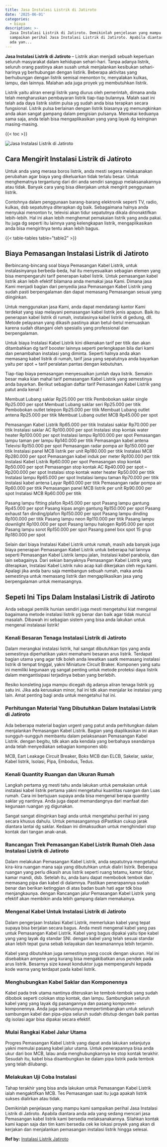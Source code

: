 ```yaml
---
title: Jasa Instalasi Listrik di Jatiroto
date: '2025-06-01'
categories:
  - biaya
description: >-
  Jasa Instalasi Listrik di Jatiroto. Demikinlah penjelasan yang mampu kami
  sampaikan perihal Jasa Instalasi Listrik di Jatiroto. Apabila diantara anda
  ada yan...
---
```


**Jasa Instalasi Listrik di Jatiroto** – Listrik akan menjadi sebuah keperluan seluruh masyarakat dalam kehidupan sehari-hari. Tanpa adanya listrik, seluruh orang pastinya akan susah untuk menjalankan kesibukan sehari-harinya yg berhubungan dengan listirik. Beberapa aktivitas yang berhubungan dengan listrik semisal menonton tv, menyalakan kulkas, lampu, dan lainnya. Malahan ada juga proyek yg membutuhkan listrik.

Listrik yaitu aliran energi listrik yang diurus oleh pemerintah, dimana anda telah mengharuskan pembayaran listrik tiap-tiap bulannya. Malah saat ini telah ada daya listrik sistim pulsa yg sudah anda bisa terapkan secara fungsional. Listrik pulsa berlainan dengan listrik biasanya yg memungkinkan anda akan sangat gampang dalam pengisian pulsanya. Memakai keduanya sama saja, anda telah bisa mengaplikasikan yang yang layak dg keinginan masing-masing.

{{< toc >}}

![Jasa Instalasi Listrik di Jatiroto](/images/instalasi-listrik-murah12.png)

## Cara Mengirit Instalasi Listrik di Jatiroto

Untuk anda yang merasa boros listrik, anda mesti segera melaksanakan perubahan agar biaya yang dikeluarkan tidak terlalu besar. Untuk menghematnya tergantung dari diri anda sendiri sanggup melaksanakannya atau tidak. Banyak cara yang bisa dikerjakan untuk mengirit penggunaan listrik.

Contohnya dalam penggunaan barang-barang elektronik seperti TV, radio, kulkas, dsb sepatutnya diterapkan dg baik. Sebagaimana halnya anda menyukai menonton tv, televisi akan tidur sepatutnya dikala dinonaktifkan lebih-lebih. Hal ini akan lebih menghemat pemakaian listrik yang anda pakai. Itu juga dg seperti itu lainnya yang kelengkapan listrik, mengaplikasikan anda bisa mengiritnya tentu akan lebih bagus.

{{< table-tables table="table2" >}}

## Biaya Pemasangan Instalasi Listrik di Jatiroto

Berbincang-bincang soal biaya Pemasangan Kabel Listrik, untuk instalasinyanya berbeda-beda, hal itu menyesuaikan sebagian elemen yang bisa mempengaruhi tarif penerapan kabel listrik. Untuk pemasangan kabel listrik akan lebih efektif bilamana anda memakai jasa Kami. Dimana jasa Kami menjadi bagian dari penyedia jasa Pemasangan Kabel Listrik yang sudah pasti berpengalaman dan dapat memasang Pemasangan sesuai yang diinginkan.

Untuk menggunakan jasa Kami, anda dapat mendatangi kantor Kami terdekat yang siap melayani pemasangan kabel listrik jenis apapun. Baik itu penerapan kabel listrik di rumah, instalasinya kabel listrik di gedung, dll. Metode pelayanan yang dikasih pastinya akan betul-betul memuaskan karena sudah ditangani oleh spesialis yang professional dan berpengalaman.

Untuk biaya Instalasi Kabel Listrik kini dikenakan tarif per titik dan akan ditambahkan dg tarif booster lainnya seperti perlengkapan bila dari kami dan penambahan instalasi yang diminta. Seperti halnya anda akan memasang kabel listrik di rumah, tarif jasa yang sepatutnya anda bayarkan yaitu per spot + tarif peralatan pantas dengan kebutuhan.

Tiap-tiap biaya pemasangan menyesuaikan jumlah daya listrik. Semakin besar maka kian mahal tarif pemasangan Kabel Listrik yang semestinya anda bayarkan. Berikut sebagian daftar tarif Pemasangan Kabel Listrik yang patut anda kenal !

Membuat Lubang saklar Rp25.000 per titik Pembobokan saklar single Rp25.000 per spot Membuat Lubang saklar seri Rp25.000 per titik Pembobokan outlet telepon Rp25.000 per titik Membuat Lubang outlet antena Rp25.000 per titik Membuat Lubang outlet MCB Rp45.000 per spot

Pemasangan Kabel Listrik Rp65.000 per titik Instalasi saklar Rp70.000 per titik Instalasi saklar AC Rp100.000 per spot Instalasi stop kontak water heater Rp100.000 per spot Instalasi lampu Rp100.000 per spot Pemasangan lampu taman per lampu Rp140.000 per titik Pemasangan kabel antena Televisi Rp150.000 per spot Pemasangan radar pompa air Rp150.000 per titik Instalasi panel MCB listrik per unit Rp180.000 per titik Instalasi MCB Rp280.000 per spot Pemasangan kabel induk per meter Rp100.000 per titik Instalasi Kabel Listrik Rp60.000 per spot Pemasangan stop kontak Rp50.000 per spot Pemasangan stop kontak AC Rp40.000 per spot – Rp200.000 per spot Instalasi stop kontak water heater Rp50.000 per titik Instalasi lampu Rp65.000 per spot Instalasi lampu taman Rp70.000 per titik Instalasi kabel antena Layar Rp60.000 per titik Pemasangan radar pompa air Rp60.000 per titik Pemasangan panel MCB listrik per unit Rp90.000 per spot Instalasi MCB Rp60.000 per titik

Pasang lampu fitting plafon Rp45.000 per spot Pasang lampu gantung Rp45.000 per spot Pasang kipas angin gantung Rp150.000 per spot Pasang exhaust fan dinding/plafon Rp150.000 per spot Pasang lampu dinding Rp100.000 per titik Pasang lampu neon Rp110.000 per titik Pasang lampu downlight Rp100.000 per spot Pasang lampu halogen Rp95.000 per spot Pasang lampu sorot Rp150.000 per spot Pasang panel box spot 15 grup Rp180.000 per spot

Selain dari biaya Instalasi Kabel Listrik untuk rumah, masih ada banyak juga biaya penerapan Pemasangan Kabel Listrik untuk beberapa hal lainnya seperti Pemasangan Kabel Listrik lampu jalan, Instalasi kabel parabola, dan lain sebagainya. Dari sekian banyaknya Pemasangan Kabel Listrik yang diterapkan, Instalasi Kabel Listrik ruko acap kali dikerjakan oleh regu kami. Apalagi jika anda baru saja membangun sebuah rumah, maka anda semestinya untuk memasang listrik dan mengaplikasikan jasa yang berpengalaman untuk memasangnya.

## Sepeti Ini Tips Dalam Instalasi Listrik di Jatiroto


Anda sebagai pemilik hunian sendiri juga mesti mengetahui kiat mengenal bagaimana metode instalasi listrik yg benar dan baik agar tidak muncul masalah. Dibawah ini sebagian sistem yang bisa anda lakukan untuk mengenal instalasai listrik!

### Kenali Besaran Tenaga Instalasi Listrik di Jatiroto

Dalam merangkai instalasi listrik, hal sangat dibutuhkan tips yang anda semestinya diperhatikan yakni memahami besaran arus listrik. Terdapat bagian utama yang agar tdk boleh anda lewatkan saatk memasang instalasi listrik di tempat tinggal, yakni Miniature Circuit Braker. Komponen yang satu ini memiliki kegunaan yg sangat penting untuk metode proteksi daya listrik dalam mengantisipasi terjadinya beban yang berlebih.

Resiko konsleting juga mampu dicegah dg adanya aliran tenaga listrik yg satu ini. Jika ada kerusakan minor, hal ini tdk akan menjalar ke instalasi yang lain. Amat penting bagi anda untuk mengetahui hal ini.

### Perhitungan Material Yang Dibutuhkan Dalam Instalasi Listrik di Jatiroto

Ada beberapa material bagian urgent yang patut anda perhitungkan dalam menjalankan Pemasangan Kabel Listrik. Bagian yang diaplikasikan ini akan sungguh-sungguh membantu dalam pelaksanaan Pemasangan Kabel Listrik. dengan begitu, tdk akan ada kendala yang berbahaya seandainya anda telah menyediakan sebagian komponen sbb:

MCB, Eart Leakage Circuit Breaker, Boks MCB dan ELCB, Sakelar, saklar, Kabel listrik, Isolasi, Pipa, Embodus, Tedus.

### Kenali Quantity Ruangan dan Ukuran Rumah

Langkah pertama yg mesti tahu anda lakukan untuk pemakaian untuk instalasi kabel listrik pertama yakni mengetahui kuantitas ruangan dan Luas rumah. Cara ini bertujuan supaya anda bisa mengenal berapa quantity saklar yg nantinya. Anda juga dapat memandangnya dari manfaat dan kegunaan ruangan yg digunakan.

Sangat sangat diinginkan bagi anda untuk mengetahui perihal ini yang secara khusus dahulu. Untuk pemasangannya diPastikan cukup jarak diantara lantai dg saklar. Kedaan ini dimaksudkan untuk menghindari stop kontak dari tangan anak-anak.

### Rancangan Trek Pemasangan Kabel Listrik Rumah Oleh Jasa Instalasi Listrik di Jatiroto

Dalam melakukan Pemasangan Kabel Listrik, anda sepatutnya mengetahui kira-kira ruangan mana saja yang dibutuhkan untuk dialiri listrik. Beberapa ruangan yang perlu dikasih arus listrik seperti ruang tetamu, kamar tidur, kamar mandi, dsb. Setelah itu, anda baru dapat membobok tembok dan memasang pipa dan kabel di dalamnya. Pastikan penerapannya sudah benar dan berikan ketinggian di atas badan buah hati agar tdk bisa menjangkaunya. dengan Rancangan jalur Pemasangan Kabel Listrik yang efektif akan membikin anda lebih gampang dalam memakainya.

### Mengenal Kabel Untuk Instalasi Listrik di Jatiroto

Dalam pengerjaan Instalasi Kabel Listrik, memerlukan kabel yang tepat supaya bisa berjalan secara bagus. Anda mesti mengenal kabel yang pas untuk Pemasangan Kabel Listrik. Kabel yang bagus dipakai yaitu tipe kabel yang yang layak dg standar SNI. dengan kabel yang telah sesuai standar akan lebih tepat guna sebab kelayakan dan keamanannya lebih terjamin.

Kabel yang dibutuhkan juga semestinya yang cocok dengan ukuran. Hal ini disebabkan ampere yang kurang bisa mengakibatkan arus pendek pada arus listrik. Besarnya size kawat konduktor juga mempengaruhi kepada kode warna yang terdapat pada kabel listrik.

### Menghubungkan Kabel Saklar dan Komponennya

Kabel pada trek utama nantinya diteruskan ke tembok-tembok yang sudah dibobok seperti colokan stop kontak, dan lampu. Sambungkan seluruh kabel yang yang layak dg pasangannya dan pasang komponen-komponennya. Anda juga seharusnya mempertimbangkan untuk seluruh sambungan kabel dan pipa-pipa seluruh sudah ditutup dengan baik pantas dg isolasi agar bisa dipakai secara efektif.

### Mulai Rangkai Kabel Jalur Utama

Progres Pemasangan Kabel Listrik yang dapat anda lakukan selanjutya yakni memulai pasang kabel jalur utama. Untuk penerapannya bisa anda ukur dari box MCB, lalau anda menghubungkannya ke stop kontak terakhir. Sesudah itu, kabel bisa disambungkan ke dalam pipa listrik pada tembok yang telah dilubangi.

### Melakukan Uji Coba Instalasi

Tahap terakhir yang bisa anda lakukan untuk Pemasangan Kabel Listrik ialah mengaktifkan MCB. Tes Pemasangan saat itu juga apakah listrik sukses dialirkan atau tidak.

Demikinlah penjelasan yang mampu kami sampaikan perihal Jasa Instalasi Listrik di Jatiroto. Apabila diantara anda ada yang sedang mencari jasa Pemasangan kabel listrik kami bersedia melaksanakannya. Silahkan kontak kami kapan saja dan tim kami bersedia cek ke lokasi proyek yang akan di kerjakan dan menjalankan pemasangan instalasi listrik hingga selesai.

**Ref by:** [Instalasi Listrik Jatiroto](https://id.wikipedia.org/wiki/Instalasi)
